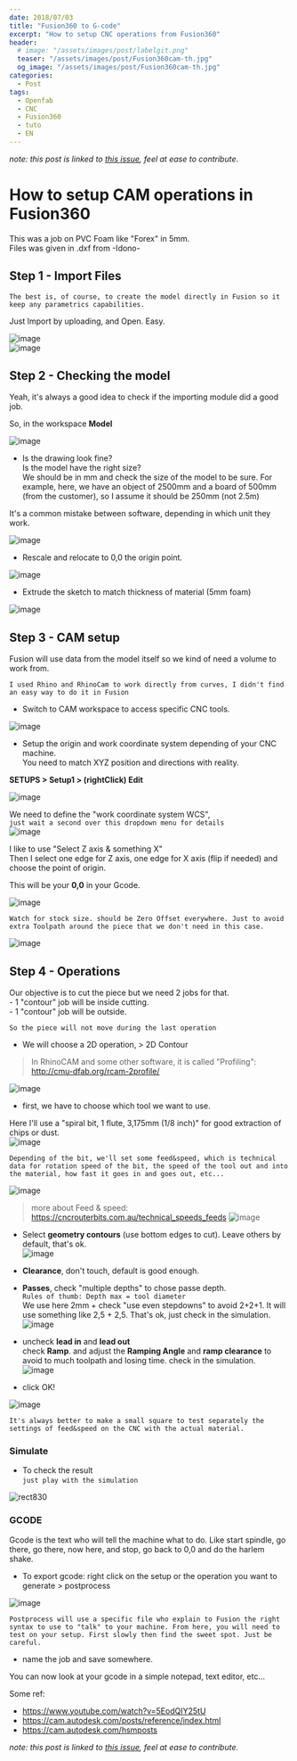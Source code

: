 ```yaml
---
date: 2018/07/03
title: "Fusion360 to G-code"
excerpt: "How to setup CNC operations from Fusion360"
header:
  # image: "/assets/images/post/labelgit.png"
  teaser: "/assets/images/post/Fusion360cam-th.jpg"
  og_image: "/assets/images/post/Fusion360cam-th.jpg"
categories:
  - Post
tags:
  - Openfab
  - CNC
  - Fusion360
  - tuto
  - EN
---
```


*note: this post is linked to [this issue](https://github.com/nicolasdb/nicolasdb.github.io/issues/14), feel at ease to contribute.*

# How to setup CAM operations in Fusion360

This was a job on PVC Foam like "Forex" in 5mm.  
Files was given in .dxf from -Idono-  

## Step 1 - Import Files

`The best is, of course, to create the model directly in Fusion so it keep any parametrics capabilities.`

Just Import by uploading, and Open. Easy.

![image](https://user-images.githubusercontent.com/12049360/33313549-4be9a8f2-d42b-11e7-97fe-872bad8d58c3.png)  
![image](https://user-images.githubusercontent.com/12049360/33313822-0efbc9d8-d42c-11e7-974f-e6e202121f62.png)  

## Step 2 - Checking the model
Yeah, it's always a good idea to check if the importing module did a good job.  

So, in the workspace **Model**  

![image](https://user-images.githubusercontent.com/12049360/33313854-29edd236-d42c-11e7-9fb9-2b6e89cf8147.png)

- Is the drawing look fine?   
Is the model have the right size?  
We should be in mm and check the size of the model to be sure.
For example, here, we have an object of 2500mm and a board of 500mm (from the customer), so I assume it should be 250mm (not 2.5m)  

It's a common mistake between software, depending in which unit they work.  

![image](https://user-images.githubusercontent.com/12049360/33313987-92773626-d42c-11e7-8702-79c55217a9fb.png)

- Rescale and relocate to 0,0 the origin point.

![image](https://user-images.githubusercontent.com/12049360/33314236-523f8864-d42d-11e7-979d-8d23555d1eed.png)

- Extrude the sketch to match thickness of material (5mm foam)

![image](https://user-images.githubusercontent.com/12049360/33314345-a22a9bde-d42d-11e7-8f6e-5e9f62cead1c.png)

## Step 3 - CAM setup

Fusion will use data from the model itself so we kind of need a volume to work from.

`I used Rhino and RhinoCam to work directly from curves, I didn't find an easy way to do it in Fusion`  

- Switch to CAM workspace to access specific CNC tools.  

![image](https://user-images.githubusercontent.com/12049360/33314442-efae7f60-d42d-11e7-916e-6636b9c58787.png)

- Setup the origin and work coordinate system depending of your CNC machine.  
You need to match XYZ position and directions with reality.

**SETUPS > Setup1 > (rightClick) Edit**  

![image](https://user-images.githubusercontent.com/12049360/42199108-d83fd4b4-7e8c-11e8-8e35-274bd5e1ad11.png)

We need to define the "work coordinate system WCS",  
`just wait a second over this dropdown menu for details`   
![image](https://user-images.githubusercontent.com/12049360/33316378-0b1d9bcc-d434-11e7-8bfe-d87ea447f9a4.png)

I like to use "Select Z axis & something X"  
Then I select one edge for Z axis, one edge for X axis (flip if needed) and choose the point of origin.  

This will be your **0,0** in your Gcode.

![image](https://user-images.githubusercontent.com/12049360/42199305-1012297c-7e8e-11e8-9d05-79962a133407.png)

`Watch for stock size. should be Zero Offset everywhere. Just to avoid extra Toolpath around the piece that we don't need in this case.`

![image](https://user-images.githubusercontent.com/12049360/42199456-dab446ec-7e8e-11e8-9835-b3cbb3b42fd6.png)

## Step 4 - Operations

Our objective is to cut the piece but we need 2 jobs for that.   
  \- 1 "contour" job will be inside cutting.  
  \- 1 "contour" job will be outside.  

`So the piece will not move during the last operation`

- We will choose a 2D operation, > 2D Contour
> In RhinoCAM and some other software, it is called "Profiling": http://cmu-dfab.org/rcam-2profile/

![image](https://user-images.githubusercontent.com/12049360/42199651-ea9b1404-7e8f-11e8-9223-7f952c50d0cb.png)


- first, we have to choose which tool we want to use.

Here I'll use a "spiral bit, 1 flute, 3,175mm (1/8 inch)" for good extraction of chips or dust.   
![image](https://user-images.githubusercontent.com/12049360/33315322-aa782d8a-d430-11e7-9f05-054166cd4075.png)

`Depending of the bit, we'll set some feed&speed, which is technical data for rotation speed of the bit, the speed of the tool out and into the material, how fast it goes in and goes out, etc...`

![image](https://user-images.githubusercontent.com/12049360/33316111-14439f36-d433-11e7-8b15-3fe642eae1c6.png)

>more about Feed & speed:
https://cncrouterbits.com.au/technical_speeds_feeds
![image](https://user-images.githubusercontent.com/12049360/33315455-117f8b22-d431-11e7-963b-6b376b314952.png)

- Select **geometry contours** (use bottom edges to cut).
Leave others by default, that's ok.  
![image](https://user-images.githubusercontent.com/12049360/42199993-a80ebb5c-7e91-11e8-9d39-dc4d115f0bd2.png)  

- **Clearance**, don't touch, default is good enough.  

- **Passes**,
check "multiple depths" to chose passe depth.   
`Rules of thumb: Depth max = tool diameter`  
We use here 2mm + check "use even stepdowns" to avoid 2+2+1. It will use something like 2,5 + 2,5. That's ok, just check in the simulation.  
![image](https://user-images.githubusercontent.com/12049360/42200098-1ae3f520-7e92-11e8-97a9-559fd2ba836f.png)

- uncheck **lead in** and **lead out**  
check **Ramp**. and adjust the **Ramping Angle** and **ramp clearance** to avoid to much toolpath and losing time. check in the simulation.  
![image](https://user-images.githubusercontent.com/12049360/42200243-9706cd44-7e92-11e8-8003-f4497ce3ba70.png)

- click OK!

![image](https://user-images.githubusercontent.com/12049360/42200475-b65a1876-7e93-11e8-8a1f-99f250aabf88.png)

`It's always better to make a small square to test separately the settings of feed&speed on the CNC with the actual material.`

### Simulate
- To check the result   
`just play with the simulation`

![rect830](https://user-images.githubusercontent.com/12049360/42205195-0dcb1384-7ea4-11e8-8b10-5724a5cb6e94.png)

###  GCODE

Gcode is the text who will tell the machine what to do. Like start spindle, go there, go there, now here, and stop, go back to 0,0 and do the harlem shake.  

- To export gcode: right click on the setup or the operation you want to generate > postprocess

![image](https://user-images.githubusercontent.com/12049360/42206024-52538c3c-7ea6-11e8-914d-267b6c22a178.png)

`Postprocess will use a specific file who explain to Fusion the right syntax to use to "talk" to your machine. From here, you will need to test on your setup. First slowly then find the sweet spot. Just be careful.`

- name the job and save somewhere.

You can now look at your gcode in a simple notepad, text editor, etc...

Some ref:  
- https://www.youtube.com/watch?v=5EodQIY25tU
- https://cam.autodesk.com/posts/reference/index.html
- https://cam.autodesk.com/hsmposts



*note: this post is linked to [this issue](https://github.com/nicolasdb/nicolasdb.github.io/issues/14), feel at ease to contribute.*
